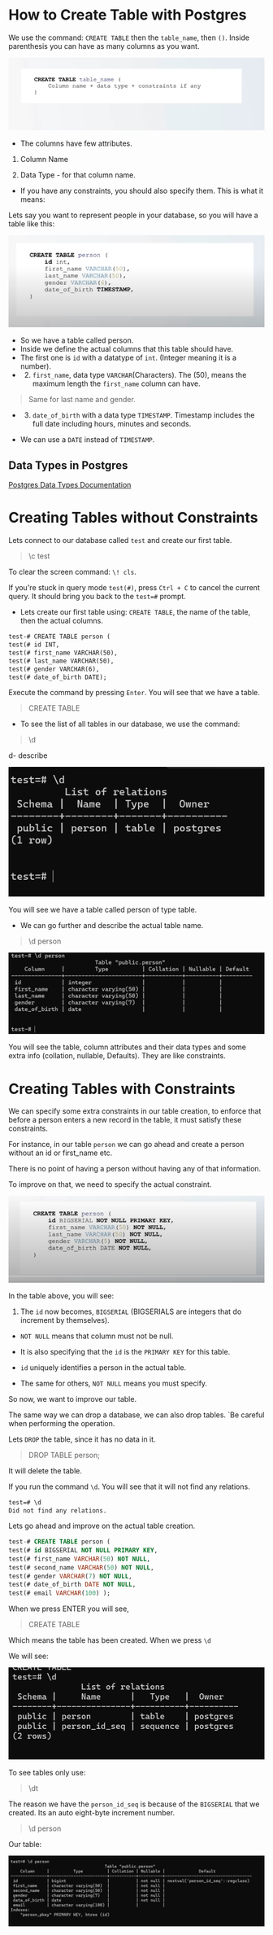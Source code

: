 # How to Create Table with Postgres

We use the command: `CREATE TABLE` then the `table_name`, then `()`. Inside parenthesis you can have as many columns as you want.

<img src="./img/create-table.png" alt="create table">

- The columns have few attributes.

1. Column Name

2. Data Type - for that column name.

- If you have any constraints, you should also specify them. This is what it means:

Lets say you want to represent people in your database, so you will have a table like this:

<img src="./img/person-table.png" alt="Person Table">

- So we have a table called person.
- Inside we define the actual columns that this table should have.
- The first one is `id` with a datatype of `int`. (Integer meaning it is a number).
- 2. `first_name`, data type `VARCHAR`(Characters). The (50), means the maximum length the `first_name` column can have.

> Same for last name and gender.

- 3. `date_of_birth` with a data type `TIMESTAMP`. Timestamp includes the full date including hours, minutes and seconds.

- We can use a `DATE` instead of `TIMESTAMP`.

## Data Types in Postgres

<a href="https://www.postgresql.org/docs/current/datatype.html">Postgres Data Types Documentation</a>

# Creating Tables without Constraints

Lets connect to our database called `test` and create our first table.

> \c test

To clear the screen command: `\! cls`.

If you're stuck in query mode `test(#)`, press `Ctrl + C` to cancel the current query. It should bring you back to the `test=#` prompt.

- Lets create our first table using: `CREATE TABLE`, the name of the table, then the actual columns.

```
test-# CREATE TABLE person (
test(# id INT,
test(# first_name VARCHAR(50),
test(# last_name VARCHAR(50),
test(# gender VARCHAR(6),
test(# date_of_birth DATE);
```

Execute the command by pressing `Enter`. You will see that we have a table.

> CREATE TABLE

- To see the list of all tables in our database, we use the command:

> \d

d- describe

<img src="./img/view-table.png" alt="View Table">

You will see we have a table called person of type table.

- We can go further and describe the actual table name.

> \d person

<img src="./img/describe-tbl.png" alt="describe-tbl">

You will see the table, column attributes and their data types and some extra info (collation, nullable, Defaults). They are like constraints.

# Creating Tables with Constraints

We can specify some extra constraints in our table creation, to enforce that before a person enters a new record in the table, it must satisfy these constraints.

For instance, in our table `person` we can go ahead and create a person without an id or first_name etc.

There is no point of having a person without having any of that information.

To improve on that, we need to specify the actual constraint.

<img src="./img/constraints.png" alt="constraints">

In the table above, you will see:

1. The `id` now becomes, `BIGSERIAL` (BIGSERIALS are integers that do increment by themselves).

- `NOT NULL` means that column must not be null.
- It is also specifying that the `id` is the `PRIMARY KEY` for this table.

- `id` uniquely identifies a person in the actual table.
- The same for others, `NOT NULL` means you must specify.

So now, we want to improve our table.

The same way we can drop a database, we can also drop tables. `Be careful when performing the operation.

Lets `DROP` the table, since it has no data in it.

> DROP TABLE person;

It will delete the table.

If you run the command `\d`. You will see that it will not find any relations.

```
test=# \d
Did not find any relations.
```

Lets go ahead and improve on the actual table creation.

```sql
test-# CREATE TABLE person (
test(# id BIGSERIAL NOT NULL PRIMARY KEY,
test(# first_name VARCHAR(50) NOT NULL,
test(# second_name VARCHAR(50) NOT NULL,
test(# gender VARCHAR(7) NOT NULL,
test(# date_of_birth DATE NOT NULL,
test(# email VARCHAR(100) );
```

When we press ENTER you will see,

> CREATE TABLE

Which means the table has been created. When we press `\d`

We will see:

<img src="./img/table1.png" alt="Table">

To see tables only use:

> \dt

The reason we have the `person_id_seq` is because of the `BIGSERIAL` that we created. Its an auto eight-byte increment number.

> \d person

Our table:

<img src="./img/table2.png" alt="table">
